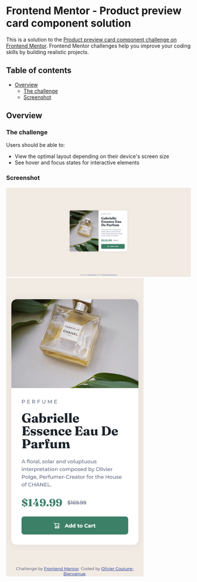 # Frontend Mentor - Product preview card component solution

This is a solution to the [Product preview card component challenge on Frontend Mentor](https://www.frontendmentor.io/challenges/product-preview-card-component-GO7UmttRfa). Frontend Mentor challenges help you improve your coding skills by building realistic projects. 

## Table of contents

- [Overview](#overview)
  - [The challenge](#the-challenge)
  - [Screenshot](#screenshot)

## Overview

### The challenge

Users should be able to:

- View the optimal layout depending on their device's screen size
- See hover and focus states for interactive elements

### Screenshot

![](./images/screenshot-desktop.png)
![](./images/screenshot-mobile.png)
